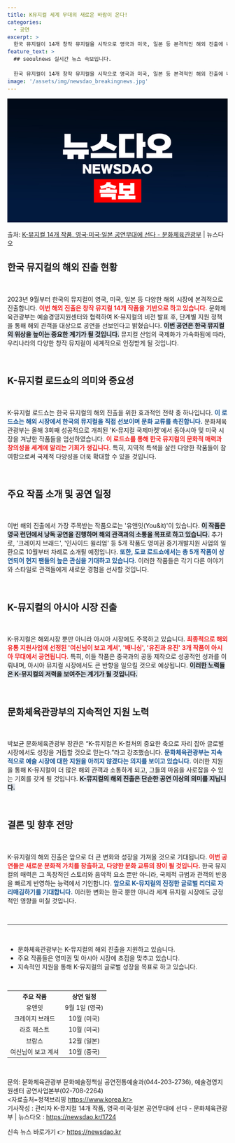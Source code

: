 ```yaml
---
title: K뮤지컬 세계 무대의 새로운 바람이 온다!
categories:
  - 공연
excerpt: >
  한국 뮤지컬이 14개 창작 뮤지컬을 시작으로 영국과 미국, 일본 등 본격적인 해외 진출에 나선다. 문화체육관…
feature_text: >
  ## seoulnews 실시간 뉴스 속보입니다.

  한국 뮤지컬이 14개 창작 뮤지컬을 시작으로 영국과 미국, 일본 등 본격적인 해외 진출에 나선다. 문화체육관…
image: '/assets/img/newsdao_breakingnews.jpg'
---
```


![뉴스다오 속보](/assets/img/newsdao_breakingnews.jpg)

<p>출처: <a href="https://newsdao.kr/1724" rel="dofollow">K-뮤지컬 14개 작품, 영국·미국·일본 공연무대에 선다 - 문화체육관광부</a> | 뉴스다오</p>

<h2 data-ke-size="size26">한국 뮤지컬의 해외 진출 현황</h2>

<p data-ke-size="size16">&nbsp;</p>

2023년 9월부터 한국의 뮤지컬이 영국, 미국, 일본 등 다양한 해외 시장에 본격적으로 진출합니다. <b><span style="color: #ee2323;">이번 해외 진출은 창작 뮤지컬 14개 작품을 기반으로 하고 있습니다.</span></b> 문화체육관광부는 예술경영지원센터와 협력하여 K-뮤지컬의 비전 발표 후, 단계별 지원 정책을 통해 해외 관객을 대상으로 공연을 선보인다고 밝혔습니다. <b><span style="background-color: #21538527;">이번 공연은 한국 뮤지컬의 위상을 높이는 중요한 계기가 될 것입니다.</span></b> 뮤지컬 산업의 국제화가 가속화됨에 따라, 우리나라의 다양한 창작 뮤지컬이 세계적으로 인정받게 될 것입니다. 

<p data-ke-size="size16">&nbsp;</p>

<h2 data-ke-size="size26">K-뮤지컬 로드쇼의 의미와 중요성</h2>

<p data-ke-size="size16">&nbsp;</p>

K-뮤지컬 로드쇼는 한국 뮤지컬의 해외 진출을 위한 효과적인 전략 중 하나입니다. <b><span style="color: #1a5490;">이 로드쇼는 해외 시장에서 한국의 뮤지컬을 직접 선보이며 문화 교류를 촉진합니다.</span></b> 문화체육관광부는 올해 3회째 성공적으로 개최된 'K-뮤지컬 국제마켓'에서 동아시아 및 미국 시장을 겨냥한 작품들을 엄선하였습니다. <b><span style="color: #ee2323;">이 로드쇼를 통해 한국 뮤지컬의 문화적 매력과 창의성을 세계에 알리는 기회가 생깁니다.</span></b> 특히, 지역적 특색을 살린 다양한 작품들이 참여함으로써 국제적 다양성을 더욱 확대할 수 있을 것입니다. 

<p data-ke-size="size16">&nbsp;</p>

<h2 data-ke-size="size26">주요 작품 소개 및 공연 일정</h2>

<p data-ke-size="size16">&nbsp;</p>

이번 해외 진출에서 가장 주목받는 작품으로는 '유앤잇(You&it)'이 있습니다. <b><span style="background-color: #21538527;">이 작품은 영국 런던에서 낭독 공연을 진행하며 해외 관객과의 소통을 목표로 하고 있습니다.</span></b> 추가로, '크레이지 브래드', '인사이드 윌리엄' 등 5개 작품도 영미권 중기개발지원 사업의 일환으로 10월부터 차례로 소개될 예정입니다. <b><span style="color: #1a5490;">또한, 도쿄 로드쇼에서는 총 5개 작품이 상연되어 현지 팬들의 높은 관심을 기대하고 있습니다.</span></b> 이러한 작품들은 각기 다른 이야기와 스타일로 관객들에게 새로운 경험을 선사할 것입니다. 

<p data-ke-size="size16">&nbsp;</p>

<h2 data-ke-size="size26">K-뮤지컬의 아시아 시장 진출</h2>

<p data-ke-size="size16">&nbsp;</p>

K-뮤지컬은 해외시장 뿐만 아니라 아시아 시장에도 주목하고 있습니다. <b><span style="color: #ee2323;">최종적으로 해외 유통 지원사업에 선정된 '여신님이 보고 계셔', '배니싱', '유진과 유진' 3개 작품이 아시아 무대에서 공연됩니다.</span></b> 특히, 이들 작품은 중국과의 공동 제작으로 성공적인 성과를 이뤄내며, 아시아 뮤지컬 시장에서도 큰 반향을 일으킬 것으로 예상됩니다. <b><span style="background-color: #21538527;">이러한 노력들은 K-뮤지컬의 저력을 보여주는 계기가 될 것입니다.</span></b>

<p data-ke-size="size16">&nbsp;</p>

<h2 data-ke-size="size26">문화체육관광부의 지속적인 지원 노력</h2>

<p data-ke-size="size16">&nbsp;</p>

박보균 문화체육관광부 장관은 “K-뮤지컬은 K-컬처의 중요한 축으로 자리 잡아 글로벌 시장에서도 성장을 거듭할 것으로 믿는다.”라고 강조했습니다. <b><span style="color: #1a5490;">문화체육관광부는 지속적으로 예술 시장에 대한 지원을 아끼지 않겠다는 의지를 보이고 있습니다.</span></b> 이러한 지원을 통해 K-뮤지컬이 더 많은 해외 관객과 소통하게 되고, 그들의 마음을 사로잡을 수 있는 기회를 갖게 될 것입니다. <b><span style="background-color: #21538527;">K-뮤지컬의 해외 진출은 단순한 공연 이상의 의미를 지닙니다.</span></b>

<p data-ke-size="size16">&nbsp;</p>

<h2 data-ke-size="size26">결론 및 향후 전망</h2>

<p data-ke-size="size16">&nbsp;</p>

K-뮤지컬의 해외 진출은 앞으로 더 큰 변화와 성장을 가져올 것으로 기대됩니다. <b><span style="color: #ee2323;">이번 공연들은 새로운 문화적 가치를 창출하고, 다양한 문화 교류의 장이 될 것입니다.</span></b> 한국 뮤지컬의 매력은 그 독창적인 스토리와 음악적 요소 뿐만 아니라, 국제적 규범과 관객의 반응을 빠르게 반영하는 능력에서 기인합니다. <b><span style="color: #1a5490;">앞으로 K-뮤지컬의 진정한 글로벌 리더로 자리매김하기를 기대합니다.</span></b> 이러한 변화는 한국 뿐만 아니라 세계 뮤지컬 시장에도 긍정적인 영향을 미칠 것입니다. 

<p data-ke-size="size16">&nbsp;</p>

<hr />

<p data-ke-size="size16">&nbsp;</p>

<ul>
<li>문화체육관광부는 K-뮤지컬의 해외 진출을 지원하고 있습니다.</li>
<li>주요 작품들은 영미권 및 아시아 시장에 초점을 맞추고 있습니다.</li>
<li>지속적인 지원을 통해 K-뮤지컬의 글로벌 성장을 목표로 하고 있습니다.</li>
</ul>

<p data-ke-size="size16">&nbsp;</p>

<table style="width: 100%; border-collapse: collapse;">
<tr>
<td style="text-align: center; height: 17px;"><b>주요 작품</b></td>
<td style="text-align: center; height: 17px;"><b>상연 일정</b></td>
</tr>
<tr>
<td style="text-align: center; height: 17px;">유앤잇</td>
<td style="text-align: center; height: 17px;">9월 1일 (영국)</td>
</tr>
<tr>
<td style="text-align: center; height: 17px;">크레이지 브래드</td>
<td style="text-align: center; height: 17px;">10월 (미국)</td>
</tr>
<tr>
<td style="text-align: center; height: 17px;">라흐 헤스트</td>
<td style="text-align: center; height: 17px;">10월 (미국)</td>
</tr>
<tr>
<td style="text-align: center; height: 17px;">브람스</td>
<td style="text-align: center; height: 17px;">12월 (일본)</td>
</tr>
<tr>
<td style="text-align: center; height: 17px;">여신님이 보고 계셔</td>
<td style="text-align: center; height: 17px;">10월 (중국)</td>
</tr>
</table>

<p data-ke-size="size16">&nbsp;</p>

문의: 문화체육관광부 문화예술정책실 공연전통예술과(044-203-2736), 예술경영지원센터 공연사업본부(02-708-2264)  
<자료출처=정책브리핑 https://www.korea.kr>  
기사작성 : 관리자 K-뮤지컬 14개 작품, 영국·미국·일본 공연무대에 선다 - 문화체육관광부 | 뉴스다오 : https://newsdao.kr/1724 

신속 뉴스 바로가기 👉 <a href="https://newsdao.kr" rel="dofollow">https://newsdao.kr</a>


